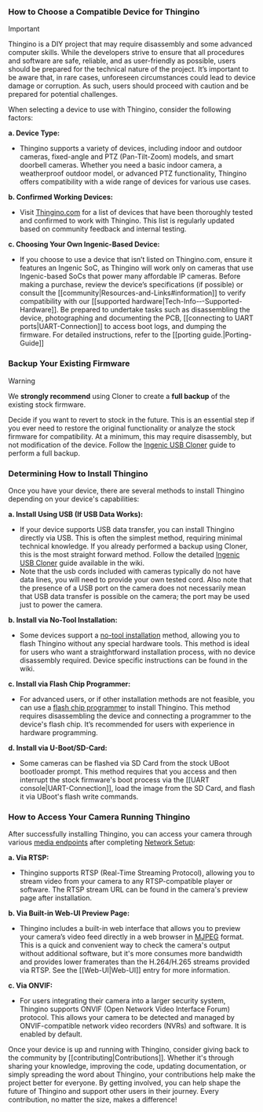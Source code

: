 ### How to Choose a Compatible Device for Thingino

> [!IMPORTANT]
> Thingino is a DIY project that may require disassembly and some advanced computer skills. While the developers strive to ensure that all procedures and software are safe, reliable, and as user-friendly as possible, users should be prepared for the technical nature of the project. It’s important to be aware that, in rare cases, unforeseen circumstances could lead to device damage or corruption. As such, users should proceed with caution and be prepared for potential challenges.

When selecting a device to use with Thingino, consider the following factors:

**a. Device Type:**  
   - Thingino supports a variety of devices, including indoor and outdoor cameras, fixed-angle and PTZ (Pan-Tilt-Zoom) models, and smart doorbell cameras. Whether you need a basic indoor camera, a weatherproof outdoor model, or advanced PTZ functionality, Thingino offers compatibility with a wide range of devices for various use cases.

**b. Confirmed Working Devices:**
   - Visit [Thingino.com](https://thingino.com) for a list of devices that have been thoroughly tested and confirmed to work with Thingino. This list is regularly updated based on community feedback and internal testing.

**c. Choosing Your Own Ingenic-Based Device:**
   - If you choose to use a device that isn’t listed on Thingino.com, ensure it features an Ingenic SoC, as Thingino will work only on cameras that use Ingenic-based SoCs that power many affordable IP cameras. Before making a purchase, review the device’s specifications (if possible) or consult the [[community|Resources-and-Links#information]] to verify compatibility with our [[supported hardware|Tech-Info-‐-Supported-Hardware]]. Be prepared to undertake tasks such as disassembling the device, photographing and documenting the PCB, [[connecting to UART ports|UART-Connection]] to access boot logs, and dumping the firmware. For detailed instructions, refer to the [[porting guide.|Porting-Guide]]

### Backup Your Existing Firmware

> [!WARNING]  
> We **strongly recommend** using Cloner to create a **full backup** of the existing stock firmware.

Decide if you want to revert to stock in the future. This is an essential step if you ever need to restore the original functionality or analyze the stock firmware for compatibility. At a minimum, this may require disassembly, but not modification of the device. Follow the [Ingenic USB Cloner](https://github.com/themactep/thingino-firmware/wiki/Ingenic-USB-Cloner) guide to perform a full backup.

### Determining How to Install Thingino

Once you have your device, there are several methods to install Thingino depending on your device's capabilities:

**a. Install Using USB (If USB Data Works):**
   - If your device supports USB data transfer, you can install Thingino directly via USB. This is often the simplest method, requiring minimal technical knowledge. If you already performed a backup using Cloner, this is the most straight forward method. Follow the detailed [Ingenic USB Cloner](https://github.com/themactep/thingino-firmware/wiki/Ingenic-USB-Cloner) guide available in the wiki. 
   - Note that the usb cords included with cameras typically do not have data lines, you will need to provide your own tested cord. Also note that the presence of a USB port on the camera does not necessarily mean that USB data transfer is possible on the camera; the port may be used just to power the camera.

**b. Install via No-Tool Installation:**
   - Some devices support a [no-tool installation](https://github.com/themactep/thingino-firmware/wiki/No-Tool-Installation) method, allowing you to flash Thingino without any special hardware tools. This method is ideal for users who want a straightforward installation process, with no device disassembly required. Device specific instructions can be found in the wiki.

**c. Install via Flash Chip Programmer:**
   - For advanced users, or if other installation methods are not feasible, you can use a [flash chip programmer](https://github.com/themactep/wiki/blob/master/hacking/ch341a-programmer.md) to install Thingino. This method requires disassembling the device and connecting a programmer to the device's flash chip. It’s recommended for users with experience in hardware programming.

**d. Install via U-Boot/SD-Card:**
   - Some cameras can be flashed via SD Card from the stock UBoot bootloader prompt.  This method requires that you access and then
    interrupt the stock firmware's boot process via the [[UART console|UART-Connection]], load the image from the SD Card, and
    flash it via UBoot's flash write commands.

### How to Access Your Camera Running Thingino

After successfully installing Thingino, you can access your camera through various [media endpoints](https://github.com/themactep/thingino-firmware/wiki/Video-Streaming) after completing [Network Setup](https://github.com/themactep/thingino-firmware/wiki/Configuring-Wi%E2%80%90Fi-Access):

**a. Via RTSP:**
   - Thingino supports RTSP (Real-Time Streaming Protocol), allowing you to stream video from your camera to any RTSP-compatible player or software. The RTSP stream URL can be found in the camera's preview page after installation.

**b. Via Built-in Web-UI Preview Page:**
   - Thingino includes a built-in web interface that allows you to preview your camera’s video feed directly in a web browser in [MJPEG](https://en.wikipedia.org/wiki/Motion_JPEG) format. This is a quick and convenient way to check the camera's output without additional software, but it's more consumes more bandwidth and provides lower framerates than the H.264/H.265 streams provided via RTSP.  See the [[Web-UI|Web-UI]] entry for more information.

**c. Via ONVIF:**
   - For users integrating their camera into a larger security system, Thingino supports ONVIF (Open Network Video Interface Forum) protocol. This allows your camera to be detected and managed by ONVIF-compatible network video recorders (NVRs) and software.  It is enabled by default.

Once your device is up and running with Thingino, consider giving back to the community by [[contributing|Contributions]]. Whether it's through sharing your knowledge, improving the code, updating documentation, or simply spreading the word about Thingino, your contributions help make the project better for everyone. By getting involved, you can help shape the future of Thingino and support other users in their journey. Every contribution, no matter the size, makes a difference!